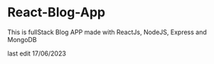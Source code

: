 # React-Blog-App

This is fullStack Blog APP made with ReactJs, NodeJS, Express and MongoDB

last edit 17/06/2023

